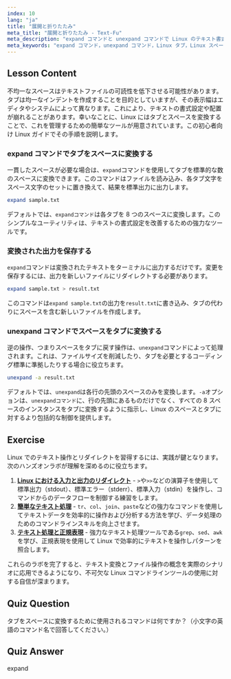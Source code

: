 ```yaml
---
index: 10
lang: "ja"
title: "展開と折りたたみ"
meta_title: "展開と折りたたみ - Text-Fu"
meta_description: "expand コマンドと unexpand コマンドで Linux のテキスト書式設定をマスターしましょう。タブをスペースに、スペースをタブに戻す方法を学び、一貫したファイルレイアウトを実現します。"
meta_keywords: "expand コマンド，unexpand コマンド，Linux タブ，Linux スペース，テキスト書式設定，Linux チュートリアル，初心者 Linux, Linux ガイド"
---
```


## Lesson Content

不均一なスペースはテキストファイルの可読性を低下させる可能性があります。タブは均一なインデントを作成することを目的としていますが、その表示幅はエディタやシステムによって異なります。これにより、テキストの書式設定や配置が崩れることがあります。幸いなことに、Linux にはタブとスペースを変換することで、これを管理するための簡単なツールが用意されています。この初心者向け Linux ガイドでその手順を説明します。

### expand コマンドでタブをスペースに変換する

一貫したスペースが必要な場合は、`expand`コマンドを使用してタブを標準的な数のスペースに変換できます。このコマンドはファイルを読み込み、各タブ文字をスペース文字のセットに置き換えて、結果を標準出力に出力します。

```bash
expand sample.txt
```

デフォルトでは、`expandコマンド`は各タブを 8 つのスペースに変換します。このシンプルなユーティリティは、テキストの書式設定を改善するための強力なツールです。

### 変換された出力を保存する

`expand`コマンドは変換されたテキストをターミナルに出力するだけです。変更を保存するには、出力を新しいファイルにリダイレクトする必要があります。

```bash
expand sample.txt > result.txt
```

このコマンドは`expand sample.txt`の出力を`result.txt`に書き込み、タブの代わりにスペースを含む新しいファイルを作成します。

### unexpand コマンドでスペースをタブに変換する

逆の操作、つまりスペースをタブに戻す操作は、`unexpand`コマンドによって処理されます。これは、ファイルサイズを削減したり、タブを必要とするコーディング標準に準拠したりする場合に役立ちます。

```bash
unexpand -a result.txt
```

デフォルトでは、`unexpand`は各行の先頭のスペースのみを変換します。`-a`オプションは、`unexpandコマンド`に、行の先頭にあるものだけでなく、すべての 8 スペースのインスタンスをタブに変換するように指示し、Linux のスペースとタブに対するより包括的な制御を提供します。

## Exercise

Linux でのテキスト操作とリダイレクトを習得するには、実践が鍵となります。次のハンズオンラボが理解を深めるのに役立ちます。

1.  **[Linux における入力と出力のリダイレクト](https://labex.io/ja/labs/comptia-redirecting-input-and-output-in-linux-590840)** - `>`や`>>`などの演算子を使用して標準出力（stdout）、標準エラー（stderr）、標準入力（stdin）を操作し、コマンドからのデータフローを制御する練習をします。
2.  **[簡単なテキスト処理](https://labex.io/ja/labs/linux-simple-text-processing-18004)** - `tr`、`col`、`join`、`paste`などの強力なコマンドを使用してテキストデータを効率的に操作および分析する方法を学び、データ処理のためのコマンドラインスキルを向上させます。
3.  **[テキスト処理と正規表現](https://labex.io/ja/labs/linux-text-processing-and-regular-expressions-18003)** - 強力なテキスト処理ツールである`grep`、`sed`、`awk`を学び、正規表現を使用して Linux で効率的にテキストを操作しパターンを照合します。

これらのラボを完了すると、テキスト変換とファイル操作の概念を実際のシナリオに応用できるようになり、不可欠な Linux コマンドラインツールの使用に対する自信が深まります。

## Quiz Question

タブをスペースに変換するために使用されるコマンドは何ですか？（小文字の英語のコマンド名で回答してください。）

## Quiz Answer

expand
